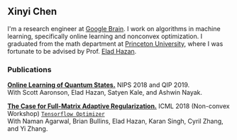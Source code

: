 ## Xinyi Chen

I'm a research engineer at [Google Brain](https://ai.google/research/). I work on algorithms in machine learning, specifically online learning and nonconvex optimization. I graduated from the math department at [Princeton University](https://www.princeton.edu/), where I was fortunate to be advised by Prof. [Elad Hazan](https://www.cs.princeton.edu/~ehazan/). 

### Publications

[**Online Learning of Quantum States.**](https://arxiv.org/abs/1802.09025) NIPS 2018 and QIP 2019.  
With Scott Aaronson, Elad Hazan, Satyen Kale, and Ashwin Nayak.

[**The Case for Full-Matrix Adaptive Regularization.**](https://arxiv.org/abs/1806.02958) ICML 2018 (Non-convex Workshop) [`Tensorflow Optimizer`](https://www.tensorflow.org/api_docs/python/tf/contrib/opt/GGTOptimizer)  
With Naman Agarwal, Brian Bullins, Elad Hazan, Karan Singh, Cyril Zhang, and Yi Zhang.
